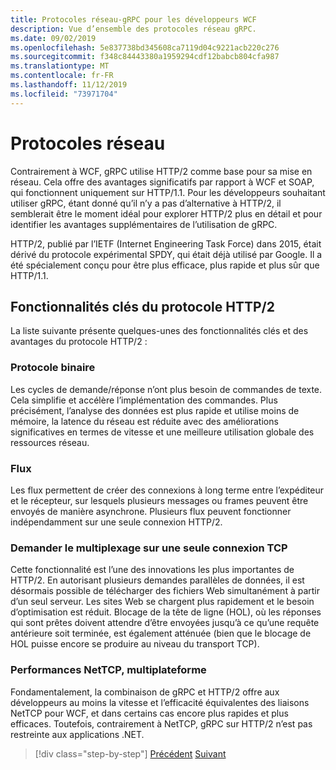 ```yaml
---
title: Protocoles réseau-gRPC pour les développeurs WCF
description: Vue d’ensemble des protocoles réseau gRPC.
ms.date: 09/02/2019
ms.openlocfilehash: 5e837738bd345608ca7119d04c9221acb220c276
ms.sourcegitcommit: f348c84443380a1959294cdf12babcb804cfa987
ms.translationtype: MT
ms.contentlocale: fr-FR
ms.lasthandoff: 11/12/2019
ms.locfileid: "73971704"
---
```

# <a name="network-protocols"></a>Protocoles réseau

Contrairement à WCF, gRPC utilise HTTP/2 comme base pour sa mise en réseau. Cela offre des avantages significatifs par rapport à WCF et SOAP, qui fonctionnent uniquement sur HTTP/1.1. Pour les développeurs souhaitant utiliser gRPC, étant donné qu’il n’y a pas d’alternative à HTTP/2, il semblerait être le moment idéal pour explorer HTTP/2 plus en détail et pour identifier les avantages supplémentaires de l’utilisation de gRPC.

HTTP/2, publié par l’IETF (Internet Engineering Task Force) dans 2015, était dérivé du protocole expérimental SPDY, qui était déjà utilisé par Google. Il a été spécialement conçu pour être plus efficace, plus rapide et plus sûr que HTTP/1.1.

## <a name="key-features-of-http2"></a>Fonctionnalités clés du protocole HTTP/2

La liste suivante présente quelques-unes des fonctionnalités clés et des avantages du protocole HTTP/2 :

### <a name="binary-protocol"></a>Protocole binaire

Les cycles de demande/réponse n’ont plus besoin de commandes de texte. Cela simplifie et accélère l’implémentation des commandes. Plus précisément, l’analyse des données est plus rapide et utilise moins de mémoire, la latence du réseau est réduite avec des améliorations significatives en termes de vitesse et une meilleure utilisation globale des ressources réseau.

### <a name="streams"></a>Flux

Les flux permettent de créer des connexions à long terme entre l’expéditeur et le récepteur, sur lesquels plusieurs messages ou frames peuvent être envoyés de manière asynchrone. Plusieurs flux peuvent fonctionner indépendamment sur une seule connexion HTTP/2.

### <a name="request-multiplexing-over-a-single-tcp-connection"></a>Demander le multiplexage sur une seule connexion TCP

Cette fonctionnalité est l’une des innovations les plus importantes de HTTP/2. En autorisant plusieurs demandes parallèles de données, il est désormais possible de télécharger des fichiers Web simultanément à partir d’un seul serveur. Les sites Web se chargent plus rapidement et le besoin d’optimisation est réduit. Blocage de la tête de ligne (HOL), où les réponses qui sont prêtes doivent attendre d’être envoyées jusqu’à ce qu’une requête antérieure soit terminée, est également atténuée (bien que le blocage de HOL puisse encore se produire au niveau du transport TCP).

### <a name="nettcp-like-performance-cross-platform"></a>Performances NetTCP, multiplateforme

Fondamentalement, la combinaison de gRPC et HTTP/2 offre aux développeurs au moins la vitesse et l’efficacité équivalentes des liaisons NetTCP pour WCF, et dans certains cas encore plus rapides et plus efficaces. Toutefois, contrairement à NetTCP, gRPC sur HTTP/2 n’est pas restreinte aux applications .NET.

>[!div class="step-by-step"]
>[Précédent](interface-definition-language.md)
>[Suivant](why-grpc.md)
